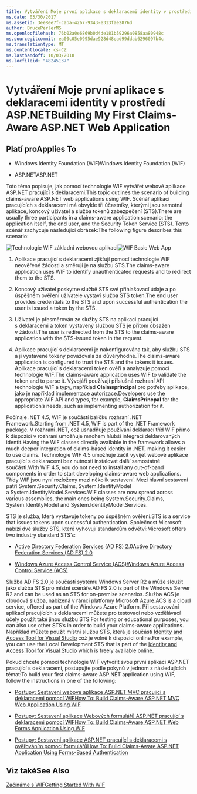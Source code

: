 ```yaml
---
title: Vytváření Moje první aplikace s deklaracemi identity v prostředí ASP.NET
ms.date: 03/30/2017
ms.assetid: 3ee8ee7f-caba-4267-9343-e313fae2876d
author: BrucePerlerMS
ms.openlocfilehash: 76b02a0e6869b0d4de181b59296a0858aa80948c
ms.sourcegitcommit: ea00c05e0995dae928d48ead99ddab6296097b4c
ms.translationtype: MT
ms.contentlocale: cs-CZ
ms.lasthandoff: 10/03/2018
ms.locfileid: "48245137"
---
```

# <a name="building-my-first-claims-aware-aspnet-web-application"></a><span data-ttu-id="7876b-102">Vytváření Moje první aplikace s deklaracemi identity v prostředí ASP.NET</span><span class="sxs-lookup"><span data-stu-id="7876b-102">Building My First Claims-Aware ASP.NET Web Application</span></span>
## <a name="applies-to"></a><span data-ttu-id="7876b-103">Platí pro</span><span class="sxs-lookup"><span data-stu-id="7876b-103">Applies To</span></span>  
  
-   <span data-ttu-id="7876b-104">Windows Identity Foundation (WIF)</span><span class="sxs-lookup"><span data-stu-id="7876b-104">Windows Identity Foundation (WIF)</span></span>  
  
-   <span data-ttu-id="7876b-105">ASP.NET</span><span class="sxs-lookup"><span data-stu-id="7876b-105">ASP.NET</span></span>  
  
 <span data-ttu-id="7876b-106">Toto téma popisuje, jak pomocí technologie WIF vytvářet webové aplikace ASP.NET pracující s deklaracemi.</span><span class="sxs-lookup"><span data-stu-id="7876b-106">This topic outlines the scenario of building claims-aware ASP.NET web applications using WIF.</span></span> <span data-ttu-id="7876b-107">Scénář aplikací pracujících s deklaracemi má obvykle tři účastníky, kterými jsou samotná aplikace, koncový uživatel a služba tokenů zabezpečení (STS).</span><span class="sxs-lookup"><span data-stu-id="7876b-107">There are usually three participants in a claims-aware application scenario: the application itself, the end user, and the Security Token Service (STS).</span></span> <span data-ttu-id="7876b-108">Tento scénář zachycuje následující obrázek:</span><span class="sxs-lookup"><span data-stu-id="7876b-108">The following figure describes this scenario:</span></span>  
  
 <span data-ttu-id="7876b-109">![Technologie WIF základní webovou aplikaci](../../../docs/framework/security/media/wifbasicwebapp.gif "WIFBasicWebApp")</span><span class="sxs-lookup"><span data-stu-id="7876b-109">![WIF Basic Web App](../../../docs/framework/security/media/wifbasicwebapp.gif "WIFBasicWebApp")</span></span>  
  
1.  <span data-ttu-id="7876b-110">Aplikace pracující s deklaracemi zjišťují pomocí technologie WIF neověřené žádosti a směrují je na službu STS.</span><span class="sxs-lookup"><span data-stu-id="7876b-110">The claims-aware application uses WIF to identify unauthenticated requests and to redirect them to the STS.</span></span>  
  
2.  <span data-ttu-id="7876b-111">Koncový uživatel poskytne službě STS své přihlašovací údaje a po úspěšném ověření uživatele vystaví služba STS token.</span><span class="sxs-lookup"><span data-stu-id="7876b-111">The end user provides credentials to the STS and upon successful authentication the user is issued a token by the STS.</span></span>  
  
3.  <span data-ttu-id="7876b-112">Uživatel je přesměrován ze služby STS na aplikaci pracující s deklaracemi a token vystavený službou STS je přitom obsažen v žádosti.</span><span class="sxs-lookup"><span data-stu-id="7876b-112">The user is redirected from the STS to the claims-aware application with the STS-issued token in the request.</span></span>  
  
4.  <span data-ttu-id="7876b-113">Aplikace pracující s deklaracemi je nakonfigurována tak, aby službu STS a jí vystavené tokeny považovala za důvěryhodné.</span><span class="sxs-lookup"><span data-stu-id="7876b-113">The claims-aware application is configured to trust the STS and the tokens it issues.</span></span> <span data-ttu-id="7876b-114">Aplikace pracující s deklaracemi token ověří a analyzuje pomocí technologie WIF.</span><span class="sxs-lookup"><span data-stu-id="7876b-114">The claims-aware application uses WIF to validate the token and to parse it.</span></span> <span data-ttu-id="7876b-115">Vývojáři používají příslušná rozhraní API technologie WIF a typy, například **Claimsprincipal** pro potřeby aplikace, jako je například implementace autorizace.</span><span class="sxs-lookup"><span data-stu-id="7876b-115">Developers use the appropriate WIF API and types, for example, **ClaimsPrincpal** for the application’s needs, such as implementing authorization for it.</span></span>  
  
 <span data-ttu-id="7876b-116">Počínaje .NET 4.5, WIF je součástí balíčku rozhraní .NET Framework.</span><span class="sxs-lookup"><span data-stu-id="7876b-116">Starting from .NET 4.5, WIF is part of the .NET Framework package.</span></span> <span data-ttu-id="7876b-117">V rozhraní .NET, což usnadňuje používání deklarací tříd WIF přímo k dispozici v rozhraní umožňuje mnohem hlubší integraci deklarovaných identit.</span><span class="sxs-lookup"><span data-stu-id="7876b-117">Having the WIF classes directly available in the framework allows a much deeper integration of claims-based identity in .NET, making it easier to use claims.</span></span> <span data-ttu-id="7876b-118">Technologie WIF 4.5 umožňuje začít vyvíjet webové aplikace pracující s deklaracemi bez nutnosti instalovat další samostatné součásti.</span><span class="sxs-lookup"><span data-stu-id="7876b-118">With WIF 4.5, you do not need to install any out-of-band components in order to start developing claims-aware web applications.</span></span> <span data-ttu-id="7876b-119">Třídy WIF jsou nyní rozloženy mezi několik sestavení. Mezi hlavní sestavení patří System.Security.Claims, System.IdentityModel a System.IdentityModel.Services.</span><span class="sxs-lookup"><span data-stu-id="7876b-119">WIF classes are now spread across various assemblies, the main ones being System.Security.Claims, System.IdentityModel and System.IdentityModel.Services.</span></span>  
  
 <span data-ttu-id="7876b-120">STS je služba, která vystavuje tokeny po úspěšném ověření.</span><span class="sxs-lookup"><span data-stu-id="7876b-120">STS is a service that issues tokens upon successful authentication.</span></span> <span data-ttu-id="7876b-121">Společnost Microsoft nabízí dvě služby STS, které vyhovují standardům odvětví:</span><span class="sxs-lookup"><span data-stu-id="7876b-121">Microsoft offers two industry standard STS’s:</span></span>  
  
-   [<span data-ttu-id="7876b-122">Active Directory Federation Services (AD FS) 2.0</span><span class="sxs-lookup"><span data-stu-id="7876b-122">Active Directory Federation Services (AD FS) 2.0</span></span>](https://go.microsoft.com/fwlink/?LinkID=247516)
  
-   [<span data-ttu-id="7876b-123">Windows Azure Access Control Service (ACS)</span><span class="sxs-lookup"><span data-stu-id="7876b-123">Windows Azure Access Control Service (ACS)</span></span>](https://go.microsoft.com/fwlink/?LinkID=247517)
  
 <span data-ttu-id="7876b-124">Služba AD FS 2.0 je součástí systému Windows Server R2 a může sloužit jako služba STS pro místní scénáře.</span><span class="sxs-lookup"><span data-stu-id="7876b-124">AD FS 2.0 is part of the Windows Server R2 and can be used as an STS for on-premise scenarios.</span></span> <span data-ttu-id="7876b-125">Služba ACS je cloudová služba, nabízená v rámci platformy Microsoft Azure.</span><span class="sxs-lookup"><span data-stu-id="7876b-125">ACS is a cloud service, offered as part of the Windows Azure Platform.</span></span> <span data-ttu-id="7876b-126">Při sestavování aplikací pracujících s deklaracemi můžete pro testovací nebo vzdělávací účely použít také jinou službu STS.</span><span class="sxs-lookup"><span data-stu-id="7876b-126">For testing or educational purposes, you can also use other STS’s in order to build your claims-aware applications.</span></span> <span data-ttu-id="7876b-127">Například můžete použít místní službu STS, která je součástí [Identity and Access Tool for Visual Studio](https://go.microsoft.com/fwlink/?LinkID=245849) což je volně k dispozici online.</span><span class="sxs-lookup"><span data-stu-id="7876b-127">For example, you can use the Local Development STS that is part of the [Identity and Access Tool for Visual Studio](https://go.microsoft.com/fwlink/?LinkID=245849) which is freely available online.</span></span>  
  
 <span data-ttu-id="7876b-128">Pokud chcete pomocí technologie WIF vytvořit svou první aplikaci ASP.NET pracující s deklaracemi, postupujte podle pokynů v jednom z následujících témat:</span><span class="sxs-lookup"><span data-stu-id="7876b-128">To build your first claims-aware ASP.NET application using WIF, follow the instructions in one of the following:</span></span>  
  
-   [<span data-ttu-id="7876b-129">Postupy: Sestavení webové aplikace ASP.NET MVC pracující s deklaracemi pomocí WIF</span><span class="sxs-lookup"><span data-stu-id="7876b-129">How To: Build Claims-Aware ASP.NET MVC Web Application Using WIF</span></span>](../../../docs/framework/security/how-to-build-claims-aware-aspnet-mvc-web-app-using-wif.md)  
  
-   [<span data-ttu-id="7876b-130">Postupy: Sestavení aplikace Webových formulářů ASP.NET pracující s deklaracemi pomocí WIF</span><span class="sxs-lookup"><span data-stu-id="7876b-130">How To: Build Claims-Aware ASP.NET Web Forms Application Using WIF</span></span>](../../../docs/framework/security/how-to-build-claims-aware-aspnet-web-forms-app-using-wif.md)  
  
-   [<span data-ttu-id="7876b-131">Postupy: Sestavení aplikace ASP.NET pracující s deklaracemi s ověřováním pomocí formulářů</span><span class="sxs-lookup"><span data-stu-id="7876b-131">How To: Build Claims-Aware ASP.NET Application Using Forms-Based Authentication</span></span>](../../../docs/framework/security/claims-aware-aspnet-app-forms-authentication.md)  
  
## <a name="see-also"></a><span data-ttu-id="7876b-132">Viz také</span><span class="sxs-lookup"><span data-stu-id="7876b-132">See Also</span></span>  
 [<span data-ttu-id="7876b-133">Začínáme s WIF</span><span class="sxs-lookup"><span data-stu-id="7876b-133">Getting Started With WIF</span></span>](../../../docs/framework/security/getting-started-with-wif.md)

